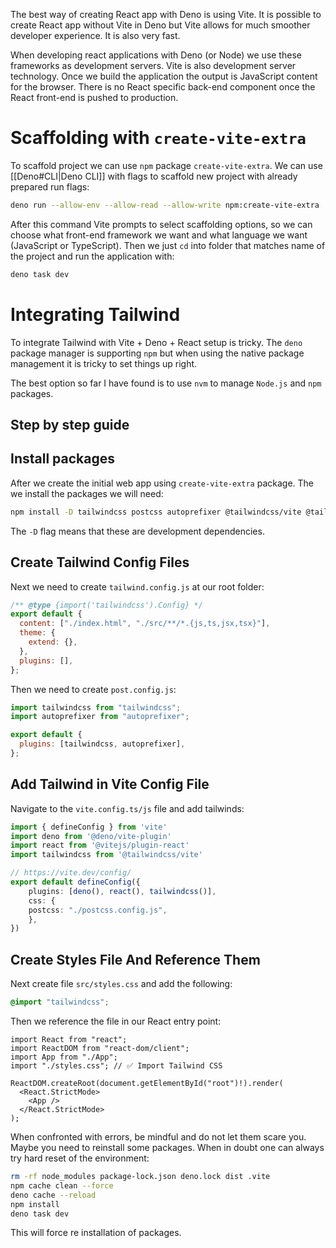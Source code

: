 The best way of creating React app with Deno is using Vite. It is possible to create React app without Vite in Deno but Vite allows for much smoother developer experience. It is also very fast.

When developing react applications with Deno (or Node) we use these frameworks as development servers. Vite is also development server technology. Once we build the application the output is JavaScript content for the browser. There is no React specific back-end component once the React front-end is pushed to production.
# Scaffolding with `create-vite-extra`
To scaffold project we can use `npm` package `create-vite-extra`. We can use [[Deno#CLI|Deno CLI]] with flags to scaffold new project with already prepared run flags:
```sh
deno run --allow-env --allow-read --allow-write npm:create-vite-extra
```
After this command Vite prompts to select scaffolding options, so we can choose what front-end framework we want and what language we want (JavaScript or TypeScript). Then we just `cd` into folder that matches name of the project and run the application with:
```sh
deno task dev
```

# Integrating Tailwind
To integrate Tailwind with Vite + Deno + React setup is tricky. The `deno` package manager is supporting `npm` but when using the native package management it is tricky to set things up right.

The best option so far I have found is to use `nvm` to manage `Node.js` and `npm` packages.

## Step by step guide
## Install packages
After we create the initial web app using `create-vite-extra` package. The we install the packages we will need:
```sh
npm install -D tailwindcss postcss autoprefixer @tailwindcss/vite @tailwindcss/postcss
```
The `-D` flag means that these are development dependencies.

## Create Tailwind Config Files
Next we need to create `tailwind.config.js` at our root folder:
```js
/** @type {import('tailwindcss').Config} */
export default {
  content: ["./index.html", "./src/**/*.{js,ts,jsx,tsx}"],
  theme: {
    extend: {},
  },
  plugins: [],
};
```
Then we need to create `post.config.js`:
```js
import tailwindcss from "tailwindcss";
import autoprefixer from "autoprefixer";

export default {
  plugins: [tailwindcss, autoprefixer],
};
```
## Add Tailwind in Vite Config File
Navigate to the `vite.config.ts/js` file and add tailwinds:
```ts
import { defineConfig } from 'vite'
import deno from '@deno/vite-plugin'
import react from '@vitejs/plugin-react'
import tailwindcss from '@tailwindcss/vite'

// https://vite.dev/config/
export default defineConfig({
	plugins: [deno(), react(), tailwindcss()],
	css: {
	postcss: "./postcss.config.js",
	},
})
```
## Create Styles File And Reference Them
Next create file `src/styles.css` and add the following:
```css
@import "tailwindcss";
```
Then we reference the file in our React entry point:
```tsx
import React from "react";
import ReactDOM from "react-dom/client";
import App from "./App";
import "./styles.css"; // ✅ Import Tailwind CSS

ReactDOM.createRoot(document.getElementById("root")!).render(
  <React.StrictMode>
    <App />
  </React.StrictMode>
);
```

When confronted with errors, be mindful and do not let them scare you. Maybe you need to reinstall some packages. When in doubt one can always try hard reset of the environment:
```sh
rm -rf node_modules package-lock.json deno.lock dist .vite
npm cache clean --force
deno cache --reload
npm install
deno task dev
```
This will force re installation of packages.